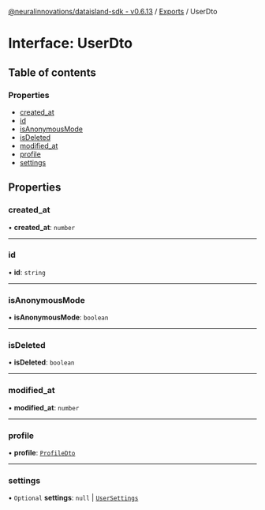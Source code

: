 [@neuralinnovations/dataisland-sdk - v0.6.13](../../README.md) / [Exports](../modules.md) / UserDto

# Interface: UserDto

## Table of contents

### Properties

- [created\_at](UserDto.md#created_at)
- [id](UserDto.md#id)
- [isAnonymousMode](UserDto.md#isanonymousmode)
- [isDeleted](UserDto.md#isdeleted)
- [modified\_at](UserDto.md#modified_at)
- [profile](UserDto.md#profile)
- [settings](UserDto.md#settings)

## Properties

### created\_at

• **created\_at**: `number`

___

### id

• **id**: `string`

___

### isAnonymousMode

• **isAnonymousMode**: `boolean`

___

### isDeleted

• **isDeleted**: `boolean`

___

### modified\_at

• **modified\_at**: `number`

___

### profile

• **profile**: [`ProfileDto`](ProfileDto.md)

___

### settings

• `Optional` **settings**: ``null`` \| [`UserSettings`](UserSettings.md)
